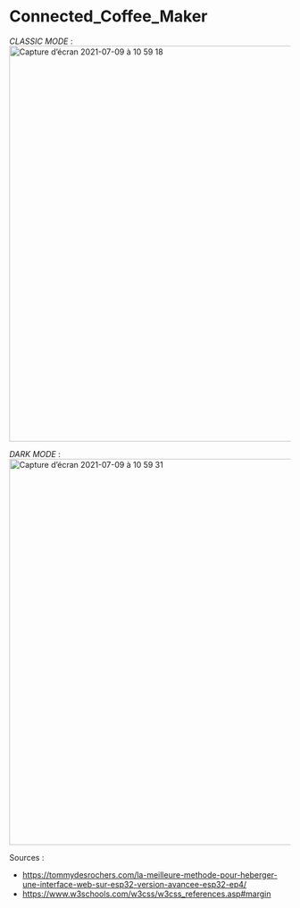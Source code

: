# Connected_Coffee_Maker

_CLASSIC MODE_ : 
<img width="709" alt="Capture d’écran 2021-07-09 à 10 59 18" src="https://user-images.githubusercontent.com/54947603/125053009-dd7ac100-e0a4-11eb-994f-d73f27df35ba.png">

_DARK MODE_ : 
<img width="692" alt="Capture d’écran 2021-07-09 à 10 59 31" src="https://user-images.githubusercontent.com/54947603/125053039-e7042900-e0a4-11eb-8a99-497e03b03317.png">

Sources : 
  - https://tommydesrochers.com/la-meilleure-methode-pour-heberger-une-interface-web-sur-esp32-version-avancee-esp32-ep4/
  - https://www.w3schools.com/w3css/w3css_references.asp#margin

